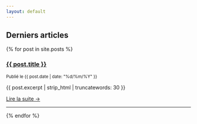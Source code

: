 ```yaml
---
layout: default
---
```


<div class="main-content">
  <h2>Derniers articles</h2>
  
  {% for post in site.posts %}
    <article class="post-preview">
      <h3><a href="{{ post.url }}">{{ post.title }}</a></h3>
      <small>Publié le {{ post.date | date: "%d/%m/%Y" }}</small>
      <p>{{ post.excerpt | strip_html | truncatewords: 30 }}</p>
      <a href="{{ post.url }}">Lire la suite →</a>
    </article>
    <hr>
  {% endfor %}
</div>
